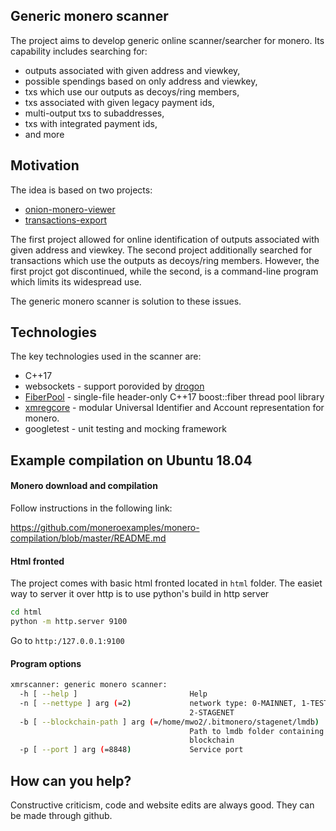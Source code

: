 ## Generic monero scanner

The project aims to develop generic online scanner/searcher for monero. Its capability includes searching for:

 - outputs associated with given address and viewkey,
 - possible spendings based on only address and viewkey,
 - txs which use our outputs as decoys/ring members,
 - txs associated with given legacy payment ids,
 - multi-output txs to subaddresses,
 - txs with integrated payment ids,
 - and more

## Motivation


The idea is based on two projects:

 - [onion-monero-viewer](https://github.com/moneroexamples/onion-monero-viewer)
 - [transactions-export](https://github.com/moneroexamples/transactions-export)

The first project allowed for online identification of outputs 
associated with given address and viewkey. The second project additionally
searched for transactions which use the outputs as decoys/ring members. 
However, the first projct got discontinued, while the second, is a
command-line program which limits its widespread use. 

The generic monero scanner is solution to these issues.
 

## Technologies

The key technologies used in the scanner are:

 - C++17
 - websockets - support porovided by [drogon](https://github.com/an-tao/drogon)
 - [FiberPool](https://github.com/moneroexamples/fiberpool) - single-file header-only C++17 boost::fiber thread pool library 
 - [xmregcore](https://github.com/moneroexamples/xmregcore) - modular Universal Identifier and Account representation for monero.
 - googletest - unit testing and mocking framework

## Example compilation on Ubuntu 18.04


#### Monero download and compilation

Follow instructions in the following link:

https://github.com/moneroexamples/monero-compilation/blob/master/README.md

#### Html fronted 
The project comes with basic html fronted located in `html` folder. The easiet
way to server it over http is to use python's build in http server

```bash
cd html
python -m http.server 9100
```
Go to `http:/127.0.0.1:9100`


#### Program options

```bash
xmrscanner: generic monero scanner:
  -h [ --help ]                         Help
  -n [ --nettype ] arg (=2)             network type: 0-MAINNET, 1-TESTNET, 
                                        2-STAGENET
  -b [ --blockchain-path ] arg (=/home/mwo2/.bitmonero/stagenet/lmdb)
                                        Path to lmdb folder containing the 
                                        blockchain
  -p [ --port ] arg (=8848)             Service port
```


## How can you help?

Constructive criticism, code and website edits are always good. They can be made through github.
